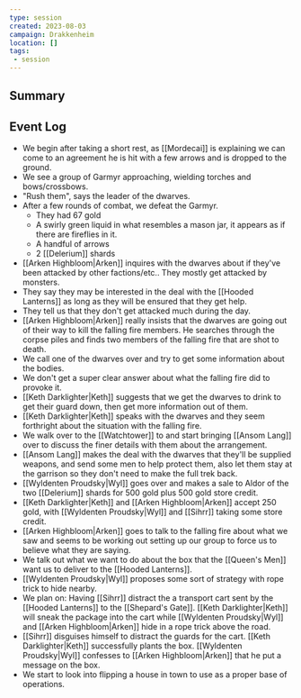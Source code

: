 ```yaml
---
type: session
created: 2023-08-03
campaign: Drakkenheim
location: []
tags:
 - session
---
```



## Summary

## Event Log

- We begin after taking a short rest, as [[Mordecai]] is explaining we can come to an agreement he is hit with a few arrows and is dropped to the ground.
- We see a group of Garmyr approaching, wielding torches and bows/crossbows.
- "Rush them", says the leader of the dwarves.
- After a few rounds of combat, we defeat the Garmyr. 
	- They had 67 gold
	- A swirly green liquid in what resembles a mason jar, it appears as if there are fireflies in it.
	- A handful of arrows
	- 2 [[Delerium]] shards
- [[Arken Highbloom|Arken]] inquires with the dwarves about if they've been attacked by other factions/etc.. They mostly get attacked by monsters.
- They say they may be interested in the deal with the [[Hooded Lanterns]] as long as they will be ensured that they get help.
- They tell us that they don't get attacked much during the day.
- [[Arken Highbloom|Arken]] really insists that the dwarves are going out of their way to kill the falling fire members. He searches through the corpse piles and finds two members of the falling fire that are shot to death.
- We call one of the dwarves over and try to get some information about the bodies.
- We don't get a super clear answer about what the falling fire did to provoke it.
- [[Keth Darklighter|Keth]] suggests that we get the dwarves to drink to get their guard down, then get more information out of them.
- [[Keth Darklighter|Keth]] speaks with the dwarves and they seem forthright about the situation with the falling fire.
- We walk over to the [[Watchtower]] to and start bringing [[Ansom Lang]] over to discuss the finer details with them about the arrangement.
- [[Ansom Lang]] makes the deal with the dwarves that they'll be supplied weapons, and send some men to help protect them, also let them stay at the garrison so they don't need to make the full trek back.
- [[Wyldenten Proudsky|Wyl]] goes over and makes a sale to Aldor of the two [[Delerium]] shards for 500 gold plus 500 gold store credit.
- [[Keth Darklighter|Keth]] and [[Arken Highbloom|Arken]] accept 250 gold, with [[Wyldenten Proudsky|Wyl]] and [[Sihrr]] taking some store credit.
- [[Arken Highbloom|Arken]] goes to talk to the falling fire about what we saw and seems to be working out setting up our group to force us to believe what they are saying.
- We talk out what we want to do about the box that the [[Queen's Men]] want us to deliver to the [[Hooded Lanterns]].
- [[Wyldenten Proudsky|Wyl]] proposes some sort of strategy with rope trick to hide nearby.
- We plan on: Having [[Sihrr]] distract the a transport cart sent by the [[Hooded Lanterns]] to the [[Shepard's Gate]]. [[Keth Darklighter|Keth]] will sneak the package into the cart while [[Wyldenten Proudsky|Wyl]] and [[Arken Highbloom|Arken]] hide in a rope trick above the road.
- [[Sihrr]] disguises himself to distract the guards for the cart. [[Keth Darklighter|Keth]] successfully plants the box. [[Wyldenten Proudsky|Wyl]] confesses to [[Arken Highbloom|Arken]] that he put a message on the box.
- We start to look into flipping a house in town to use as a proper base of operations.

